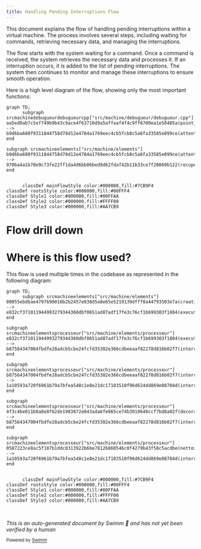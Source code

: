 ```yaml
---
title: Handling Pending Interruptions Flow
---
```

This document explains the flow of handling pending interruptions within a virtual machine. The process involves several steps, including waiting for commands, retrieving necessary data, and managing the interruptions.

The flow starts with the system waiting for a command. Once a command is received, the system retrieves the necessary data and processes it. If an interruption occurs, it is added to the list of pending interruptions. The system then continues to monitor and manage these interruptions to ensure smooth operation.

Here is a high level diagram of the flow, showing only the most important functions:

```mermaid
graph TD;
      subgraph srcmachinedebugueurdebugueurcpp["src/machine/debugueur/debugueur.cpp"]
aa5ed0ab7c5ef749b9b43c9ace4f63710d9a5affaaf4f4c9ff6700ea1e50485a(point_arret) --> b9d6ba680f9311844758d78d12e4784a1769eec4cb5fcb8c5a6fa33505e099ce(attente_commande)
end

subgraph srcmachineelements["src/machine/elements"]
b9d6ba680f9311844758d78d12e4784a1769eec4cb5fcb8c5a6fa33505e099ce(attente_commande) --> 970ba4a1b78e9c73fe22ff1da4d6bb06bed9d62fdaf42b11b33ce7f20069b122(recupere)
end


      classDef mainFlowStyle color:#000000,fill:#7CB9F4
classDef rootsStyle color:#000000,fill:#00FFF4
classDef Style1 color:#000000,fill:#00FFAA
classDef Style2 color:#000000,fill:#FFFF00
classDef Style3 color:#000000,fill:#AA7CB9
```

# Flow drill down

# Where is this flow used?

This flow is used multiple times in the codebase as represented in the following diagram:

```mermaid
graph TD;
      subgraph srcmachineelements["src/machine/elements"]
00055ebdbae4797690010b2b2457e038d5e8e65e5219139dfff8a44793503e7a(creation_processus):::rootsStyle --> e832cf371011944993279344360dbf0651ad87adf17fe3c76cf1b699303f1804(execution)
end

subgraph srcmachineelementsprocesseur["src/machine/elements/processeur"]
e832cf371011944993279344360dbf0651ad87adf17fe3c76cf1b699303f1804(execution) --> b87564347004fbdfe28adcb5cbe24fcfd35302e366cdbeeaaf82278d816b02f7(interruption)
end

subgraph srcmachineelementsprocesseur["src/machine/elements/processeur"]
b87564347004fbdfe28adcb5cbe24fcfd35302e366cdbeeaaf82278d816b02f7(interruption) --> 1a10593a720f6961b79a7bfea548c1e8e21dc17103510f96d624dd869e08704d(interruptions_en_attente)
end

subgraph srcmachineelementsprocesseur["src/machine/elements/processeur"]
4f3c4be011b8a8e8f62de1983872e043ada6fe065ce74b3010648ccf7bd8a02f(decoration):::rootsStyle --> b87564347004fbdfe28adcb5cbe24fcfd35302e366cdbeeaaf82278d816b02f7(interruption)
end

subgraph srcmachineelementsprocesseur["src/machine/elements/processeur"]
0587223ce8ac5f187b1ddc0313922b6be78126860546c0f4279b43f58c5acdbe(nettoie_interruptions):::rootsStyle --> 1a10593a720f6961b79a7bfea548c1e8e21dc17103510f96d624dd869e08704d(interruptions_en_attente)
end


      classDef mainFlowStyle color:#000000,fill:#7CB9F4
classDef rootsStyle color:#000000,fill:#00FFF4
classDef Style1 color:#000000,fill:#00FFAA
classDef Style2 color:#000000,fill:#FFFF00
classDef Style3 color:#000000,fill:#AA7CB9
```

&nbsp;

*This is an auto-generated document by Swimm 🌊 and has not yet been verified by a human*

<SwmMeta version="3.0.0" repo-id="Z2l0aHViJTNBJTNBc3ZtLTIuNy4yMDI0MTEwNyUzQSUzQVN3aW1tLURlbW8=" repo-name="svm-2.7.20241107"><sup>Powered by [Swimm](/)</sup></SwmMeta>

